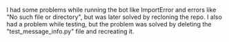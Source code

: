 I had some problems while running the bot like ImportError and errors like "No such file or directory",
but was later solved by recloning the repo. I also had a problem while testing, but the problem was solved by deleting
the "test_message_info.py" file and recreating it.
